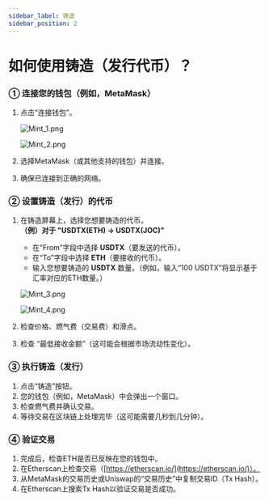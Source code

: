 ```yaml
---
sidebar_label: 铸造
sidebar_position: 2
---
```


# 如何使用铸造（发行代币）？

### **① 连接您的钱包（例如，MetaMask）**

1. 点击“连接钱包”。
    
    ![Mint_1.png](/img/docs/Mint_1.png)
    
    ![Mint_2.png](/img/docs/Mint_2.png)
    
2. 选择MetaMask（或其他支持的钱包）并连接。
3. 确保已连接到正确的网络。

### **② 设置铸造（发行）的代币**

1. 在铸造屏幕上，选择您想要铸造的代币。  
   **（例）对于 "USDTX(ETH) → USDTX(JOC)"**  
   - 在“From”字段中选择 **USDTX**（要发送的代币）。  
   - 在“To”字段中选择 **ETH**（要接收的代币）。  
   - 输入您想要铸造的 **USDTX** 数量。（例如，输入“100 USDTX”将显示基于汇率对应的ETH数量。）
    
    ![Mint_3.png](/img/docs/Mint_3.png)

    ![Mint_4.png](/img/docs/Mint_4.png)
        
2. 检查价格、燃气费（交易费）和滑点。  
3. 检查 “最低接收金额”（这可能会根据市场流动性变化）。

### **③ 执行铸造（发行）**

1. 点击“铸造”按钮。  
2. 您的钱包（例如，MetaMask）中会弹出一个窗口。  
3. 检查燃气费并确认交易。  
4. 等待交易在区块链上处理完毕（这可能需要几秒到几分钟）。

### **④ 验证交易**

1. 完成后，检查ETH是否已反映在您的钱包中。  
2. 在Etherscan上检查交易（[https://etherscan.io/](https://etherscan.io/)）。  
3. 从MetaMask的交易历史或Uniswap的“交易历史”中复制交易ID（Tx Hash）。  
4. 在Etherscan上搜索Tx Hash以验证交易是否成功。
